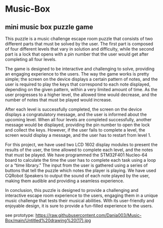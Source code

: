 # Music-Box
<h2>mini music box puzzle game</h2>

This puzzle is a music challenge escape room puzzle that consists of two different parts that must be solved by the user. The first part is composed of four different levels that vary in solution and difficulty, while the second part is a lock that opens with a pin number that the user would get after completing all four levels.

The game is designed to be interactive and challenging to solve, providing an engaging experience to the users. The way the game works is pretty simple; the screen on the device displays a certain pattern of notes, and the user is required to play the keys that correspond to each note displayed, depending on the given pattern, within a very limited amount of time. As the user progresses to a higher level, the allowed time would decrease, and the number of notes that must be played would increase.

After each level is successfully completed, the screen on the device displays a congratulatory message, and the user is informed about the upcoming level. When all four levels are completed successfully, another message would be displayed, providing the pin number to open the lock and collect the keys. However, if the user fails to complete a level, the screen would display a message, and the user has to restart from level 1.

For this project, we have used two LCD 1602 display modules to present the results of the user, the time allowed to complete each level, and the notes that must be played. We have programmed the STM32F401 Nucleo-64 board to calculate the time the user has to complete each task using a loop or a “time library.” The input from the user is gathered using a series of buttons that tell the puzzle which notes the player is playing. We have used CQRobot Speakers to output the sound of each note played by the user, making them audible and providing a seamless experience.

In conclusion, this puzzle is designed to provide a challenging and interactive escape room experience to the users, engaging them in a unique music challenge that tests their musical abilities. With its user-friendly and enjoyable design, it is sure to provide a fun-filled experience to the users.


see prototype: https://raw.githubusercontent.com/Dania003/Music-Box/main/Untitled%20drawing%20(17).jpg
